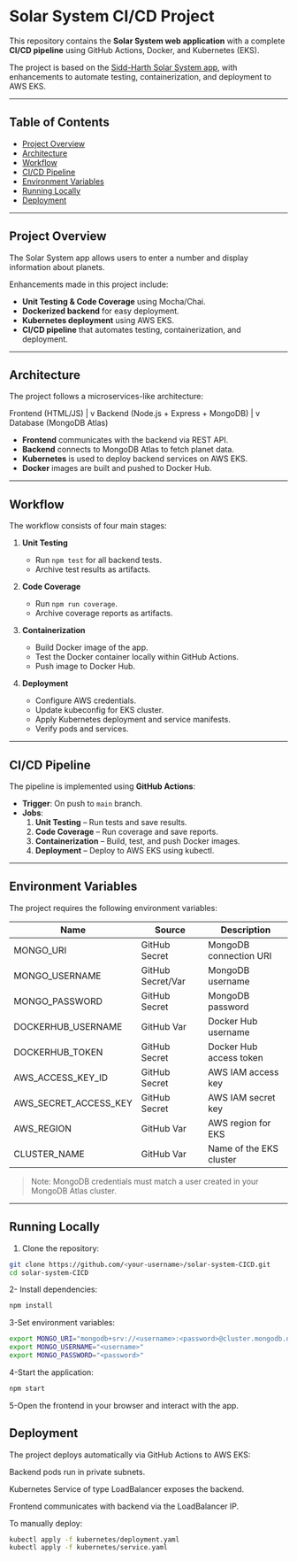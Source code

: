 # Solar System CI/CD Project

This repository contains the **Solar System web application** with a complete **CI/CD pipeline** using GitHub Actions, Docker, and Kubernetes (EKS).  

The project is based on the [Sidd-Harth Solar System app](https://github.com/sidd-harth/solar-system), with enhancements to automate testing, containerization, and deployment to AWS EKS.

---

## Table of Contents

- [Project Overview](#project-overview)
- [Architecture](#architecture)
- [Workflow](#workflow)
- [CI/CD Pipeline](#cicd-pipeline)
- [Environment Variables](#environment-variables)
- [Running Locally](#running-locally)
- [Deployment](#deployment)

---

## Project Overview

The Solar System app allows users to enter a number and display information about planets.  

Enhancements made in this project include:

- **Unit Testing & Code Coverage** using Mocha/Chai.
- **Dockerized backend** for easy deployment.
- **Kubernetes deployment** using AWS EKS.
- **CI/CD pipeline** that automates testing, containerization, and deployment.

---

## Architecture

The project follows a microservices-like architecture:

Frontend (HTML/JS)
|
v
Backend (Node.js + Express + MongoDB)
|
v
Database (MongoDB Atlas)



- **Frontend** communicates with the backend via REST API.
- **Backend** connects to MongoDB Atlas to fetch planet data.
- **Kubernetes** is used to deploy backend services on AWS EKS.
- **Docker** images are built and pushed to Docker Hub.

---

## Workflow

The workflow consists of four main stages:

1. **Unit Testing**
   - Run `npm test` for all backend tests.
   - Archive test results as artifacts.

2. **Code Coverage**
   - Run `npm run coverage`.
   - Archive coverage reports as artifacts.

3. **Containerization**
   - Build Docker image of the app.
   - Test the Docker container locally within GitHub Actions.
   - Push image to Docker Hub.

4. **Deployment**
   - Configure AWS credentials.
   - Update kubeconfig for EKS cluster.
   - Apply Kubernetes deployment and service manifests.
   - Verify pods and services.

---

## CI/CD Pipeline

The pipeline is implemented using **GitHub Actions**:

- **Trigger**: On push to `main` branch.
- **Jobs**:
  1. **Unit Testing** – Run tests and save results.
  2. **Code Coverage** – Run coverage and save reports.
  3. **Containerization** – Build, test, and push Docker images.
  4. **Deployment** – Deploy to AWS EKS using kubectl.

---

## Environment Variables

The project requires the following environment variables:

| Name             | Source              | Description                                    |
|-----------------|-------------------|-----------------------------------------------|
| MONGO_URI        | GitHub Secret      | MongoDB connection URI                        |
| MONGO_USERNAME   | GitHub Secret/Var  | MongoDB username                              |
| MONGO_PASSWORD   | GitHub Secret      | MongoDB password                              |
| DOCKERHUB_USERNAME | GitHub Var       | Docker Hub username                            |
| DOCKERHUB_TOKEN  | GitHub Secret      | Docker Hub access token                        |
| AWS_ACCESS_KEY_ID | GitHub Secret     | AWS IAM access key                             |
| AWS_SECRET_ACCESS_KEY | GitHub Secret | AWS IAM secret key                             |
| AWS_REGION       | GitHub Var         | AWS region for EKS                             |
| CLUSTER_NAME     | GitHub Var         | Name of the EKS cluster                        |

> Note: MongoDB credentials must match a user created in your MongoDB Atlas cluster.

---

## Running Locally

1. Clone the repository:

```bash
git clone https://github.com/<your-username>/solar-system-CICD.git
cd solar-system-CICD
```

2- Install dependencies:

```bash
npm install
```

3-Set environment variables:

```bash
export MONGO_URI="mongodb+srv://<username>:<password>@cluster.mongodb.net/superData"
export MONGO_USERNAME="<username>"
export MONGO_PASSWORD="<password>"
```

4-Start the application:
```bash
npm start
```

5-Open the frontend in your browser and interact with the app.


## Deployment

The project deploys automatically via GitHub Actions to AWS EKS:

Backend pods run in private subnets.

Kubernetes Service of type LoadBalancer exposes the backend.

Frontend communicates with backend via the LoadBalancer IP.

To manually deploy:

```bash
kubectl apply -f kubernetes/deployment.yaml
kubectl apply -f kubernetes/service.yaml
```


